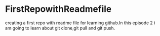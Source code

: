 # FirstRepowithReadmefile
creating a first repo with readme file for learning github.In this episode 2 i am going to learn about git clone,git pull and git push.
